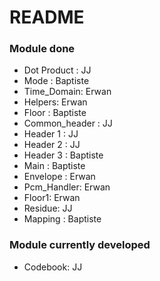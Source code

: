 # README #



### Module done ###

* Dot Product : JJ
* Mode : Baptiste
* Time_Domain: Erwan
* Helpers: Erwan
* Floor : Baptiste
* Common_header : JJ
* Header 1 : JJ
* Header 2 : JJ
* Header 3 : Baptiste
* Main : Baptiste
* Envelope : Erwan
* Pcm_Handler: Erwan
* Floor1: Erwan 
* Residue: JJ
* Mapping : Baptiste

### Module currently developed ###


* Codebook: JJ